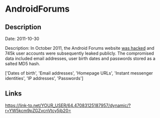 # AndroidForums

## Description

Date: 2011-10-30

Description:
In October 2011, the Android Forums website <a href="http://www.pcworld.com/article/259201/online_android_forum_hacked_user_data_accessed.html" target="_blank" rel="noopener">was hacked</a> and 745k user accounts were subsequently leaked publicly. The compromised data included email addresses, user birth dates and passwords stored as a salted MD5 hash.


['Dates of birth', 'Email addresses', 'Homepage URLs', 'Instant messenger identities', 'IP addresses', 'Passwords']

## Links

https://link-to.net/YOUR_USER/64.47083125187957/dynamic/?r=YW5kcm9pZGZvcnVtcy5jb20=
